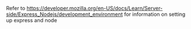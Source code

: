 Refer to https://developer.mozilla.org/en-US/docs/Learn/Server-side/Express_Nodejs/development_environment for information on setting up express and node
